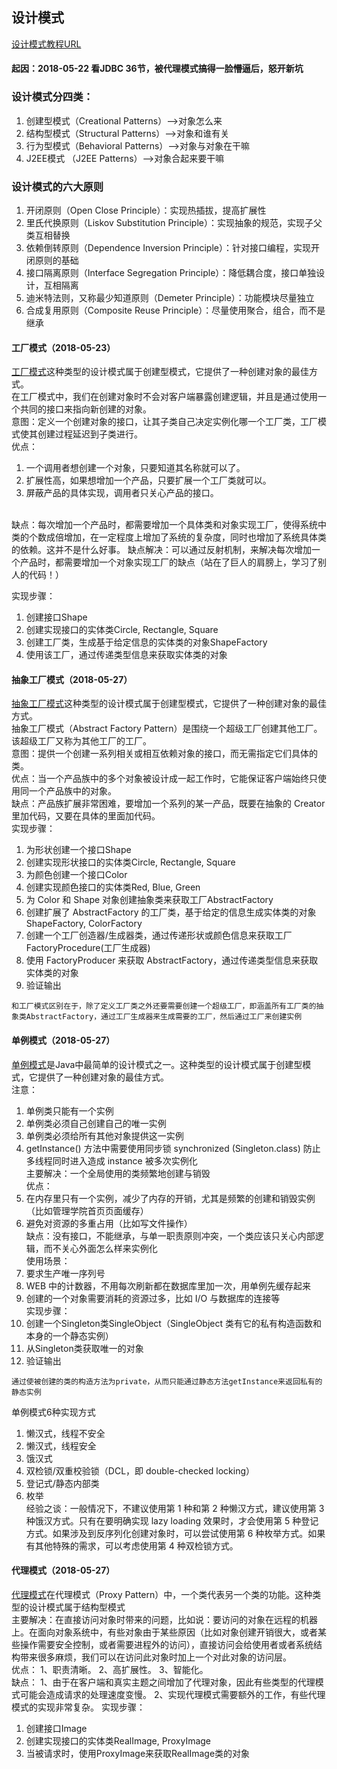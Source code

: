 ## 设计模式
[设计模式教程URL](http://www.runoob.com/design-pattern/design-pattern-tutorial.html)
#### 起因：2018-05-22 看JDBC 36节，被代理模式搞得一脸懵逼后，怒开新坑
### 设计模式分四类：
1. 创建型模式（Creational Patterns）-->对象怎么来
2. 结构型模式（Structural Patterns）-->对象和谁有关
3. 行为型模式（Behavioral Patterns）-->对象与对象在干嘛
4. J2EE模式 （J2EE Patterns）-->对象合起来要干嘛
 
### 设计模式的六大原则
1. 开闭原则（Open Close Principle）：实现热插拔，提高扩展性
2. 里氏代换原则（Liskov Substitution Principle）：实现抽象的规范，实现子父类互相替换
3. 依赖倒转原则（Dependence Inversion Principle）：针对接口编程，实现开闭原则的基础
4. 接口隔离原则（Interface Segregation Principle）：降低耦合度，接口单独设计，互相隔离
5. 迪米特法则，又称最少知道原则（Demeter Principle）：功能模块尽量独立
6. 合成复用原则（Composite Reuse Principle）：尽量使用聚合，组合，而不是继承

#### 工厂模式（2018-05-23）
[工厂模式](http://www.runoob.com/design-pattern/factory-pattern.html)这种类型的设计模式属于创建型模式，它提供了一种创建对象的最佳方式。  
在工厂模式中，我们在创建对象时不会对客户端暴露创建逻辑，并且是通过使用一个共同的接口来指向新创建的对象。  
意图：定义一个创建对象的接口，让其子类自己决定实例化哪一个工厂类，工厂模式使其创建过程延迟到子类进行。  
优点：  
1. 一个调用者想创建一个对象，只要知道其名称就可以了。   
2. 扩展性高，如果想增加一个产品，只要扩展一个工厂类就可以。   
3. 屏蔽产品的具体实现，调用者只关心产品的接口。  
<br>
缺点：每次增加一个产品时，都需要增加一个具体类和对象实现工厂，使得系统中类的个数成倍增加，在一定程度上增加了系统的复杂度，同时也增加了系统具体类的依赖。这并不是什么好事。  
缺点解决：可以通过反射机制，来解决每次增加一个产品时，都需要增加一个对象实现工厂的缺点（站在了巨人的肩膀上，学习了别人的代码！）

实现步骤：  
1. 创建接口Shape  
2. 创建实现接口的实体类Circle, Rectangle, Square  
3. 创建工厂类，生成基于给定信息的实体类的对象ShapeFactory  
4. 使用该工厂，通过传递类型信息来获取实体类的对象

#### 抽象工厂模式（2018-05-27）
[抽象工厂模式](http://www.runoob.com/design-pattern/abstract-factory-pattern.html)这种类型的设计模式属于创建型模式，它提供了一种创建对象的最佳方式。  
抽象工厂模式（Abstract Factory Pattern）是围绕一个超级工厂创建其他工厂。该超级工厂又称为其他工厂的工厂。  
意图：提供一个创建一系列相关或相互依赖对象的接口，而无需指定它们具体的类。  
优点：当一个产品族中的多个对象被设计成一起工作时，它能保证客户端始终只使用同一个产品族中的对象。  
缺点：产品族扩展非常困难，要增加一个系列的某一产品，既要在抽象的 Creator 里加代码，又要在具体的里面加代码。  
实现步骤：
1. 为形状创建一个接口Shape  
2. 创建实现形状接口的实体类Circle, Rectangle, Square  
3. 为颜色创建一个接口Color  
4. 创建实现颜色接口的实体类Red, Blue, Green  
5. 为 Color 和 Shape 对象创建抽象类来获取工厂AbstractFactory  
6. 创建扩展了 AbstractFactory 的工厂类，基于给定的信息生成实体类的对象ShapeFactory, ColorFactory  
7. 创建一个工厂创造器/生成器类，通过传递形状或颜色信息来获取工厂FactoryProcedure(工厂生成器)  
8. 使用 FactoryProducer 来获取 AbstractFactory，通过传递类型信息来获取实体类的对象  
9. 验证输出  
~~~
和工厂模式区别在于，除了定义工厂类之外还要需要创建一个超级工厂，即涵盖所有工厂类的抽象类AbstractFactory，通过工厂生成器来生成需要的工厂，然后通过工厂来创建实例
~~~  

#### 单例模式（2018-05-27）
[单例模式](http://www.runoob.com/design-pattern/singleton-pattern.html)是Java中最简单的设计模式之一。这种类型的设计模式属于创建型模式，它提供了一种创建对象的最佳方式。  
注意：  
1. 单例类只能有一个实例  
2. 单例类必须自己创建自己的唯一实例  
3. 单例类必须给所有其他对象提供这一实例  
4. getInstance() 方法中需要使用同步锁 synchronized (Singleton.class) 防止多线程同时进入造成 instance 被多次实例化  <br>
主要解决：一个全局使用的类频繁地创建与销毁  
优点： 
1. 在内存里只有一个实例，减少了内存的开销，尤其是频繁的创建和销毁实例（比如管理学院首页页面缓存）  
2. 避免对资源的多重占用（比如写文件操作）  
缺点：没有接口，不能继承，与单一职责原则冲突，一个类应该只关心内部逻辑，而不关心外面怎么样来实例化  
使用场景：  
1. 要求生产唯一序列号  
2. WEB 中的计数器，不用每次刷新都在数据库里加一次，用单例先缓存起来  
3. 创建的一个对象需要消耗的资源过多，比如 I/O 与数据库的连接等  
实现步骤：  
1. 创建一个Singleton类SingleObject（SingleObject 类有它的私有构造函数和本身的一个静态实例）  
2. 从Singleton类获取唯一的对象  
3. 验证输出  
~~~
通过使被创建的类的构造方法为private，从而只能通过静态方法getInstance来返回私有的静态实例
~~~
单例模式6种实现方式  
1. 懒汉式，线程不安全  
2. 懒汉式，线程安全  
3. 饿汉式  
4. 双检锁/双重校验锁（DCL，即 double-checked locking）  
5. 登记式/静态内部类  
6. 枚举  <br>
经验之谈：一般情况下，不建议使用第 1 种和第 2 种懒汉方式，建议使用第 3 种饿汉方式。只有在要明确实现 lazy loading 效果时，才会使用第 5 种登记方式。如果涉及到反序列化创建对象时，可以尝试使用第 6 种枚举方式。如果有其他特殊的需求，可以考虑使用第 4 种双检锁方式。

#### 代理模式（2018-05-27）
[代理模式](http://www.runoob.com/design-pattern/proxy-pattern.html)在代理模式（Proxy Pattern）中，一个类代表另一个类的功能。这种类型的设计模式属于结构型模式<br>
主要解决：在直接访问对象时带来的问题，比如说：要访问的对象在远程的机器上。在面向对象系统中，有些对象由于某些原因（比如对象创建开销很大，或者某些操作需要安全控制，或者需要进程外的访问），直接访问会给使用者或者系统结构带来很多麻烦，我们可以在访问此对象时加上一个对此对象的访问层。  
优点： 1、职责清晰。 2、高扩展性。 3、智能化。  
缺点： 1、由于在客户端和真实主题之间增加了代理对象，因此有些类型的代理模式可能会造成请求的处理速度变慢。 2、实现代理模式需要额外的工作，有些代理模式的实现非常复杂。
实现步骤：  
1. 创建接口Image  
2. 创建实现接口的实体类RealImage, ProxyImage  
3. 当被请求时，使用ProxyImage来获取RealImage类的对象  